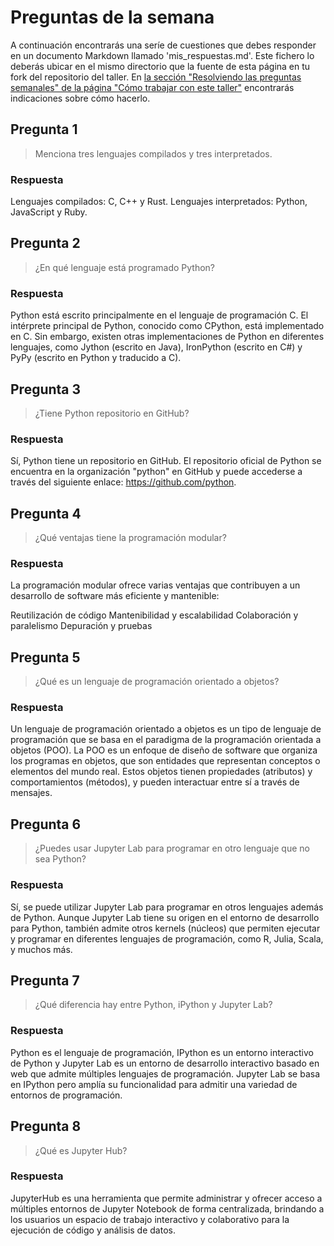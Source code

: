 # Preguntas de la semana

A continuación encontrarás una seríe de cuestiones que debes responder en un
documento Markdown llamado 'mis_respuestas.md'. Este fichero lo deberás ubicar en el mismo directorio que la
fuente de esta página en tu fork del repositorio del taller. En [la sección "Resolviendo las
preguntas semanales" de la página "Cómo trabajar con este
taller"](../material_suplementario/como_trabajar/como_trabajar.md#resolviendo-las-preguntas-semanales) encontrarás indicaciones sobre
cómo hacerlo.

## Pregunta 1

> Menciona tres lenguajes compilados y tres interpretados.

### Respuesta

Lenguajes compilados: C, C++ y Rust. 
Lenguajes interpretados: Python, JavaScript y Ruby. 

## Pregunta 2

> ¿En qué lenguaje está programado Python?

### Respuesta

Python está escrito principalmente en el lenguaje de programación C. El intérprete principal de Python, conocido como CPython, está implementado en C. Sin embargo, existen otras implementaciones de Python en diferentes lenguajes, como Jython (escrito en Java), IronPython (escrito en C#) y PyPy (escrito en Python y traducido a C).

## Pregunta 3

> ¿Tiene Python repositorio en GitHub?

### Respuesta

Sí, Python tiene un repositorio en GitHub. El repositorio oficial de Python se encuentra en la organización "python" en GitHub y puede accederse a través del siguiente enlace: https://github.com/python. 

## Pregunta 4

> ¿Qué ventajas tiene la programación modular?

### Respuesta

La programación modular ofrece varias ventajas que contribuyen a un desarrollo de software más eficiente y mantenible:

Reutilización de código
Mantenibilidad y escalabilidad
Colaboración y paralelismo
Depuración y pruebas

## Pregunta 5

> ¿Qué es un lenguaje de programación orientado a objetos?

### Respuesta

Un lenguaje de programación orientado a objetos es un tipo de lenguaje de programación que se basa en el paradigma de la programación orientada a objetos (POO). La POO es un enfoque de diseño de software que organiza los programas en objetos, que son entidades que representan conceptos o elementos del mundo real. Estos objetos tienen propiedades (atributos) y comportamientos (métodos), y pueden interactuar entre sí a través de mensajes.

## Pregunta 6

> ¿Puedes usar Jupyter Lab para programar en otro lenguaje que no sea Python?

### Respuesta

Sí, se puede utilizar Jupyter Lab para programar en otros lenguajes además de Python. Aunque Jupyter Lab tiene su origen en el entorno de desarrollo para Python, también admite otros kernels (núcleos) que permiten ejecutar y programar en diferentes lenguajes de programación, como R, Julia, Scala, y muchos más. 

## Pregunta 7

> ¿Qué diferencia hay entre Python, iPython y Jupyter Lab?

### Respuesta

Python es el lenguaje de programación, IPython es un entorno interactivo de Python y Jupyter Lab es un entorno de desarrollo interactivo basado en web que admite múltiples lenguajes de programación. Jupyter Lab se basa en IPython pero amplía su funcionalidad para admitir una variedad de entornos de programación.

## Pregunta 8

> ¿Qué es Jupyter Hub?

### Respuesta

JupyterHub es una herramienta que permite administrar y ofrecer acceso a múltiples entornos de Jupyter Notebook de forma centralizada, brindando a los usuarios un espacio de trabajo interactivo y colaborativo para la ejecución de código y análisis de datos.
